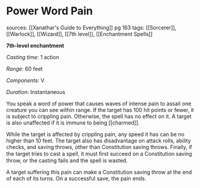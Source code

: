 # Power Word Pain
sources: [[Xanathar's Guide to Everything]] pg 163
tags: [[Sorcerer]], [[Warlock]], [[Wizard]], [[7th level]], [[Enchantment Spells]]

**7th-level enchantment**

*Casting time*: 1 action

*Range*: 60 feet

*Components*: V

*Duration*: Instantaneous

You speak a word of power that causes waves of intense pain to assail one creature you can see within range. If the target has 100 hit points or fewer, it is subject to crippling pain. Otherwise, the spell has no effect on it. A target is also unaffected if it is immune to being [[charmed]]. 

While the target is affected by crippling pain, any speed it has can be no higher than 10 feet. The target also has disadvantage on attack rolls, ability checks, and saving throws, other than Constitution saving throws. Finally, if the target tries to cast a spell, it must ﬁrst succeed on a Constitution saving throw, or the casting fails and the spell is wasted. 

A target suffering this pain can make a Constitution saving throw at the end of each of its turns. On a successful save, the pain ends.
